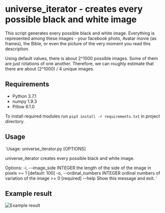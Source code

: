 # universe_iterator - creates every possible black and white image

This script generates every possible black and white image. Everything is represented among these images - your facebook photo, Avatar movie (as frames), the Bible, or even the picture of the very moment you read this description.

Using default values, there is about 2^1000 possible images. Some of them are just rotations of one another. Therefore, we can roughly estimate that there are about (2^1000) / 4 unique images.

## Requirements

- Python 3.7.1
- numpy 1.9.3
- Pillow 6.1.0

To install required modules run `pip3 install -r requirements.txt` in project directory.

## Usage

`Usage: universe_iterator.py [OPTIONS]

  universe_iterator creates every possible black and white image.

Options:
  -i, --image_side INTEGER       the length of the side of the image in pixels
                                 >= 1  [default: 100]
  -o, --ordinal_numbers INTEGER  ordinal numbers of variation of the image >=
                                 0  [required]
  --help                         Show this message and exit.
`

## Example result

![Example result]()
